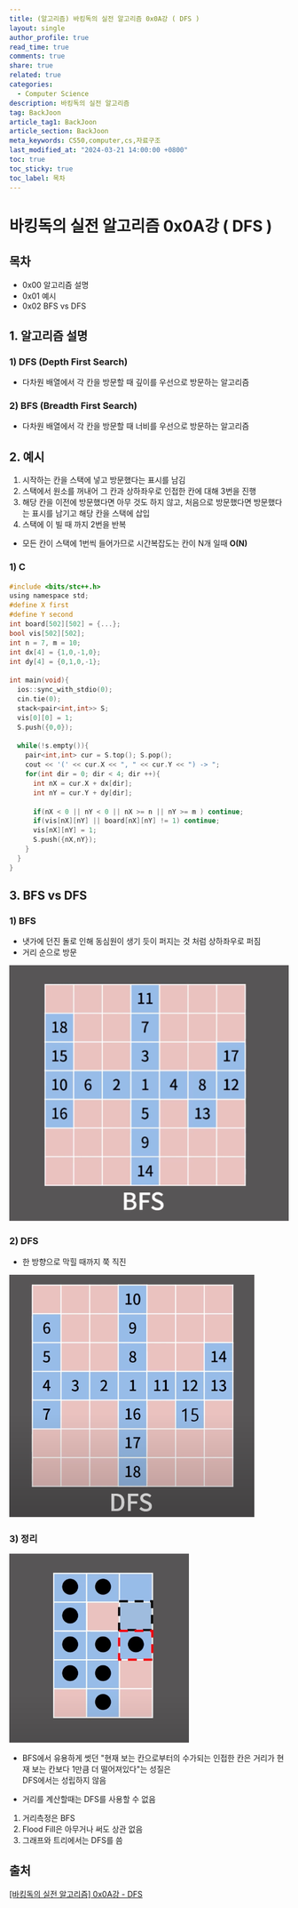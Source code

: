 ```yaml
---
title: (알고리즘) 바킹독의 실전 알고리즘 0x0A강 ( DFS )
layout: single
author_profile: true
read_time: true
comments: true
share: true
related: true
categories:
  - Computer Science
description: 바킹독의 실전 알고리즘
tag: BackJoon
article_tag1: BackJoon
article_section: BackJoon
meta_keywords: CS50,computer,cs,자료구조
last_modified_at: "2024-03-21 14:00:00 +0800"
toc: true
toc_sticky: true
toc_label: 목차
---
```


# 바킹독의 실전 알고리즘 0x0A강 ( DFS )

## 목차

- 0x00 알고리즘 설명
- 0x01 예시
- 0x02 BFS vs DFS

## 1. 알고리즘 설명

### 1) DFS (Depth First Search)

- 다차원 배열에서 각 칸을 방문할 때 깊이를 우선으로 방문하는 알고리즘

### 2) BFS (Breadth First Search)

- 다차원 배열에서 각 칸을 방문할 때 너비를 우선으로 방문하는 알고리즘

## 2. 예시

1. 시작하는 칸을 스택에 넣고 방문했다는 표시를 남김
2. 스택에서 원소를 꺼내어 그 칸과 상하좌우로 인접한 칸에 대해 3번을 진행
3. 해당 칸을 이전에 방문했다면 아무 것도 하지 않고, 처음으로 방문했다면 방문했다는 표시를 남기고 해당 칸을 스택에 삽입
4. 스택에 이 빌 때 까지 2번을 반복

- 모든 칸이 스택에 1번씩 들어가므로 시간복잡도는 칸이 N개 일때 **O(N)**

### 1) C

```c
#include <bits/stc++.h>
using namespace std;
#define X first
#define Y second
int board[502][502] = {...};
bool vis[502][502];
int n = 7, m = 10;
int dx[4] = {1,0,-1,0};
int dy[4] = {0,1,0,-1};

int main(void){
  ios::sync_with_stdio(0);
  cin.tie(0);
  stack<pair<int,int>> S;
  vis[0][0] = 1;
  S.push({0,0});

  while(!s.empty()){
    pair<int,int> cur = S.top(); S.pop();
    cout << '(' << cur.X << ", " << cur.Y << ") -> ";
    for(int dir = 0; dir < 4; dir ++){
      int nX = cur.X + dx[dir];
      int nY = cur.Y + dy[dir];

      if(nX < 0 || nY < 0 || nX >= n || nY >= m ) continue;
      if(vis[nX][nY] || board[nX][nY] != 1) continue;
      vis[nX][nY] = 1;
      S.push({nX,nY});
    }
  }
}
```

## 3. BFS vs DFS

### 1) BFS

- 냇가에 던진 돌로 인해 동심원이 생기 듯이 퍼지는 것 처럼 상하좌우로 퍼짐
- 거리 순으로 방문

![alt](/assets/images/post/ComputerStudy/1107.png)

### 2) DFS

- 한 방향으로 막힐 때까지 쭉 직진

![alt](/assets/images/post/ComputerStudy/1108.png)

### 3) 정리

![alt](/assets/images/post/ComputerStudy/1110.png)

- BFS에서 유용하게 썻던 "현재 보는 칸으로부터의 수가되는 인접한 칸은 거리가 현재 보는 칸보다 1만큼 더 떨어져있다"는 성질은  
  DFS에서는 성립하지 않음

- 거리를 계산할때는 DFS를 사용할 수 없음

1. 거리측정은 BFS
2. Flood Fill은 아무거나 써도 상관 없음
3. 그래프와 트리에서는 DFS를 씀

## 출처

<a href="https://www.youtube.com/watch?v=93jy2yUYfVE&list=PLtqbFd2VIQv4O6D6l9HcD732hdrnYb6CY&index=11">[바킹독의 실전 알고리즘] 0x0A강 - DFS</a>
